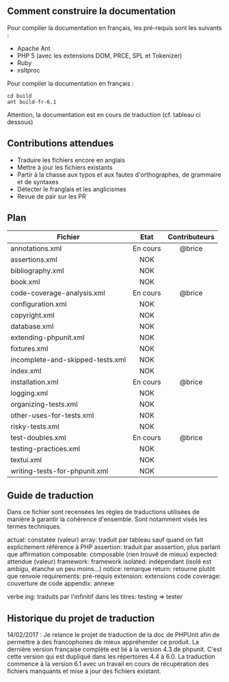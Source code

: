 ## Comment construire la documentation

Pour compiler la documentation en français, les pré-requis sont les suivants :

- Apache Ant
- PHP 5 (avec les extensions DOM, PRCE, SPL et Tokenizer)
- Ruby
- xsltproc

Pour compiler la documentation en français :

    cd build
    ant build-fr-6.1

Attention, la documentation est en cours de traduction (cf. tableau ci dessous)


## Contributions attendues

 * Traduire les fichiers encore en anglais
 * Mettre à jour les fichiers existants
 * Partir à la chasse aux typos et aux fautes d'orthographes, de grammaire et de syntaxes
 * Détecter le franglais et les anglicismes
 * Revue de pair sur les PR


## Plan

| Fichier                           | Etat      | Contributeurs  |
| --------------------------------- | :-------: | :------------: |
| annotations.xml                   | En cours  | @brice         |
| assertions.xml                    | NOK       |                |
| bibliography.xml                  | NOK       |                |
| book.xml                          | NOK       |                |
| code-coverage-analysis.xml        | En cours  | @brice         |
| configuration.xml                 | NOK       |                |
| copyright.xml                     | NOK       |                |
| database.xml                      | NOK       |                |
| extending-phpunit.xml             | NOK       |                |
| fixtures.xml                      | NOK       |                |
| incomplete-and-skipped-tests.xml  | NOK       |                |
| index.xml                         | NOK       |                |
| installation.xml                  | En cours  | @brice         |
| logging.xml                       | NOK       |                |
| organizing-tests.xml              | NOK       |                |
| other-uses-for-tests.xml          | NOK       |                |
| risky-tests.xml                   | NOK       |                |
| test-doubles.xml                  | En cours  | @brice         |
| testing-practices.xml             | NOK       |                |
| textui.xml                        | NOK       |                |
| writing-tests-for-phpunit.xml     | NOK       |                |


## Guide de traduction

Dans ce fichier sont recensées les règles de traductions utilisées de manière à garantir la cohérence d'ensemble.
Sont notamment visés les termes techniques.

actual:			constatée (valeur)
array:			traduit par tableau sauf quand on fait explicitement référence à PHP
assertion:		traduit par asssertion, plus parlant que affirmation
composable:		composable (rien trouvé de mieux)
expected:		attendue (valeur)
framework:		framework
isolated:		indépendant (isolé est ambigu, étanche un peu moins...)
notice:			remarque
return:			retourne plutôt que renvoie
requirements:	pré-requis
extension:		extensions
code coverage:	couverture de code
appendix:       annexe

verbe ing: 	traduits par l'infinitif dans les titres: testing => tester

## Historique du projet de traduction

14/02/2017 : Je relance le projet de traduction de la doc de PHPUnit afin de permettre à des francophones de mieux appréhender ce produit. La dernière version française complète est lié à la version 4.3 de phpunit. C'est cette version qui est dupliqué dans les répertoires 4.4 à 6.0. La traduction commence à la version 6.1 avec un travail en cours de récupération des fichiers manquants et mise à jour des fichiers existant.
